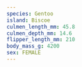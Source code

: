```yaml
---
species: Gentoo
island: Biscoe
culmen_length_mm: 45.8
culmen_depth_mm: 14.6
flipper_length_mm: 210
body_mass_g: 4200
sex: FEMALE
---
```


